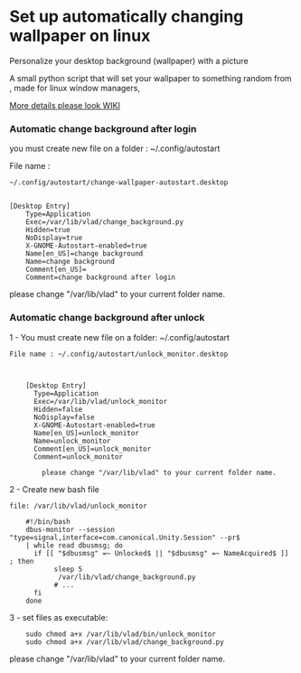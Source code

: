 # Set up automatically changing wallpaper on linux
Personalize your desktop background (wallpaper) with a picture

A small python script that will set your wallpaper to something random from , made for linux window managers, 

[More details please look WIKI](https://github.com/Vladimir-Novick/wallpaper-changer/wiki)

### Automatic change background after login

you must create new file on a folder : ~/.config/autostart

File name :
    
	~/.config/autostart/change-wallpaper-autostart.desktop


	[Desktop Entry]
		Type=Application
		Exec=/var/lib/vlad/change_background.py
		Hidden=true
		NoDisplay=true
		X-GNOME-Autostart-enabled=true
		Name[en_US]=change background
		Name=change background
		Comment[en_US]=
		Comment=change background after login

please change "/var/lib/vlad" to your current folder name.

### Automatic change background after unlock

1 - You must create new file on a folder: ~/.config/autostart
     
    File name : ~/.config/autostart/unlock_monitor.desktop


		
		[Desktop Entry]
		  Type=Application
		  Exec=/var/lib/vlad/unlock_monitor
		  Hidden=false
		  NoDisplay=false
		  X-GNOME-Autostart-enabled=true
		  Name[en_US]=unlock_monitor
		  Name=unlock_monitor
		  Comment[en_US]=unlock_monitor
		  Comment=unlock_monitor
			
			please change "/var/lib/vlad" to your current folder name.

2 - Create new bash file

    file: /var/lib/vlad/unlock_monitor

		#!/bin/bash
		dbus-monitor --session "type=signal,interface=com.canonical.Unity.Session" --pr$
		| while read dbusmsg; do
  		  if [[ "$dbusmsg" =~ Unlocked$ || "$dbusmsg" =~ NameAcquired$ ]] ; then
     		   sleep 5
     		    /var/lib/vlad/change_background.py
     		   # ...
  		  fi
		done
3  - set files as executable:

			
		sudo chmod a+x /var/lib/vlad/bin/unlock_monitor
		sudo chmod a+x /var/lib/vlad/change_background.py
			

please change "/var/lib/vlad" to your current folder name.








  


